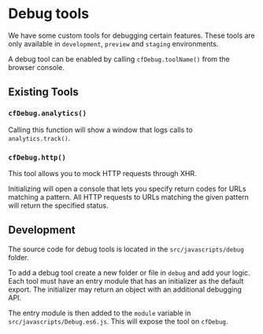 Debug tools
===========

We have some custom tools for debugging certain features. These tools are only
available in `development`, `preview` and `staging` environments.

A debug tool can be enabled by calling `cfDebug.toolName()` from the browser
console.

Existing Tools
--------------

### `cfDebug.analytics()`

Calling this function will show a window that logs calls to `analytics.track()`.

### `cfDebug.http()`

This tool allows you to mock HTTP requests through XHR.

Initializing will open a console that lets you specify return codes for URLs
matching a pattern. All HTTP requests to URLs matching the given pattern will
return the specified status.


Development
-----------

The source code for debug tools is located in the `src/javascripts/debug` folder.

To add a debug tool create a new folder or file in `debug` and add your logic.
Each tool must have an entry module that has an initializer as the default
export. The initializer may return an object with an additional debugging API.

The entry module is then added to the `module` variable in
`src/javascripts/Debug.es6.js`. This will expose the tool on `cfDebug`.
